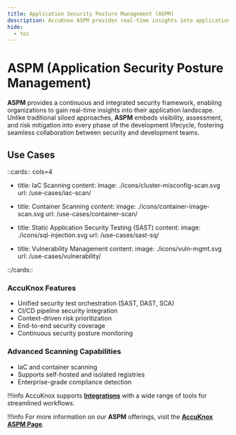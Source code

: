 ```yaml
---
title: Application Security Posture Management (ASPM)
description: AccuKnox ASPM provides real-time insights into application security, integrating visibility and risk mitigation into the development lifecycle.
hide:
  - toc
---
```


<style>
  .nt-card-title{
    text-align: center;
  }

  .nt-card-img img{
    color: #00025;
  }
</style>

# ASPM (Application Security Posture Management)

**ASPM** provides a continuous and integrated security framework, enabling organizations to gain real-time insights into their application landscape. Unlike traditional siloed approaches, **ASPM** embeds visibility, assessment, and risk mitigation into every phase of the development lifecycle, fostering seamless collaboration between security and development teams.

## **Use Cases**

::cards:: cols=4

- title: IaC Scanning
  content:
  image: ./icons/cluster-misconfig-scan.svg
  url: /use-cases/iac-scan/

- title: Container Scanning
  content:
  image: ./icons/container-image-scan.svg
  url: /use-cases/container-scan/

- title: Static Application Security Testing (SAST)
  content:
  image: ./icons/sql-injection.svg
  url: /use-cases/sast-sq/

- title: Vulnerability Management
  content:
  image: ./icons/vuln-mgmt.svg
  url: /use-cases/vulnerability/

::/cards::



### **AccuKnox Features**

- Unified security test orchestration (SAST, DAST, SCA)
- CI/CD pipeline security integration
- Context-driven risk prioritization
- End-to-end security coverage
- Continuous security posture monitoring

### **Advanced Scanning Capabilities**

- IaC and container scanning
- Supports self-hosted and isolated registries
- Enterprise-grade compliance detection

!!!info
    AccuKnox supports [**Integrations**](https://help.accuknox.com/integrations/jenkins-dast/ "https://help.accuknox.com/integrations/jenkins-dast/") with a wide range of tools for streamlined workflows.

!!!info
    For more information on our **ASPM** offerings, visit the [**AccuKnox ASPM Page**](https://www.accuknox.com/products/aspm "https://www.accuknox.com/products/aspm").
